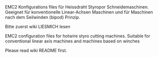 EMC2 Konfigurations files für Heissdraht Styropor Schneidemaschinen.
Geeignet für konventionelle Linear-Achsen Maschinen und für Maschinen nach dem Seilwinden (bipod) Prinzip.

Bitte zuerst wiki LIESMICH lesen

EMC2 configuration files for hotwire styro cutting machines.
Suitable for conventional linear axis machines and machines based on winches

Please read wiki README first.